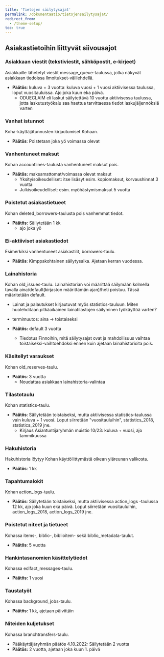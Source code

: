 ```yaml
---
title: 'Tietojen säilytysajat'
permalink: /dokumentaatio/tietojensailytysajat/
redirect_from:
  - /theme-setup/
toc: true
---
```


## Asiakastietoihin liittyvät siivousajot

### Asiakkaan viestit (tekstiviestit, sähköpostit, e-kirjeet) 

Asiakkaille lähetetyt viestit message_queue-taulussa, jotka näkyvät asiakkaan tiedoissa Ilmoitukset-välilehdellä.
* **Päätös**: kuluva + 3 vuotta: kuluva vuosi + 1 vuosi aktiivisessa taulussa, loput vuositauluissa. Ajo joka kuun eka päivä.
  * ODUECLAIM eli laskut säilytettävä 10 vuotta aktiivisessa taulussa, jotta laskutustyökalu saa haettua tarvittaessa tiedot laskujäljennöksiä varten
 

### Vanhat istunnot

Koha-käyttäjätunnusten kirjautumiset Kohaan.

* **Päätös**: Poistetaan joka yö voimassa olevat 

### Vanhentuneet maksut

Kohan accountlines-taulusta vanhentuneet maksut pois.

* **Päätös:** maksamattomat/voimassa olevat maksut
  * Yksityisoikeudelliset: itse lisäsyt esim. kopiomaksut, korvaushinnat 3 vuotta
  * Julkisoikeudelliset: esim. myöhästymismaksut 5 vuotta

### Poistetut asiakastietueet

Kohan deleted_borrowers-taulusta pois vanhemmat tiedot.

* **Päätös:** Säilytetään 1 kk 
  * ajo joka yö


### Ei-aktiiviset asiakastiedot

Esimerkiksi vanhentuneet asiakastilit, borrowers-taulu.

* **Päätös**: Kimppakohtainen säilytysaika. Ajetaan kerran vuodessa.  

### Lainahistoria

Kohan old_issues-taulu. Lainahistorian voi määrittää säilymään kolmella tavalla aina/default(kirjaston määrittämän ajan)/heti poistuu. Tässä määritetään default. 

* Lainat ja palautukset kirjautuvat myös statistics-tauluun. Miten huolehditaan pitkäaikainen lainatilastojen säilyminen työkäyttöä varten? 
* termimuutos: aina -> toistaiseksi

* **Päätös:** default 3 vuotta
  * Tiedotus Finnoihin, mitä säilytysajat ovat ja mahdollisuus vaihtaa toistaiseksi-vaihtoehdoksi ennen kuin ajetaan lainahistorioita pois.


### Käsitellyt varaukset

Kohan old_reserves-taulu.

* **Päätös**: 3 vuotta
  * Noudattaa asiakkaan lainahistoria-valintaa

### Tilastotaulu

Kohan statistics-taulu.

* **Päätös**: Säilytetään toistaiseksi, mutta aktiivisessa statistics-taulussa vain kuluva + 1 vuosi. Loput siirretään "vuositauluihin", statistics_2018, statistics_2019 jne.
  * Kirjaus Asiantuntijaryhmän muistio 10/23: kuluva + vuosi, ajo tammikuussa

### Hakuhistoria

Hakuhistoria löytyy Kohan käyttöliittymästä oikean yläreunan valikosta.

* **Päätös**: 1 kk

### Tapahtumalokit

Kohan action_logs-taulu.

* **Päätös**: Säilytetään toistaiseksi, mutta aktiivisessa action_logs -taulussa 12 kk, ajo joka kuun eka päivä. Loput siirretään vuositauluihin, action_logs_2018, action_logs_2019 jne.

### Poistetut niteet ja tietueet 

Kohassa items-, biblio-, biblioitem- sekä biblio_metadata-taulut.

* **Päätös**: 5 vuotta

### Hankintasanomien käsittelytiedot

Kohassa edifact_messages-taulu.

* **Päätös:** 1 vuosi

### Taustatyöt

Kohassa background_jobs-taulu.

* **Päätös:** 1 kk, ajetaan päivittäin

### Niteiden kuljetukset

Kohassa branchtransfers-taulu.

* Pääkäyttäjäryhmän päätös 4.10.2022: Säilytetään 2 vuotta
* **Päätös:** 2 vuotta, ajetaan joka kuun 1. päivä
